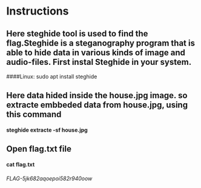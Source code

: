 # Instructions
## Here steghide tool is used to find the flag.Steghide is a steganography program that is able to hide data in various kinds of image and audio-files.  First instal Steghide in your system.
####Linux: sudo apt install steghide

## Here data hided inside the house.jpg image. so extracte embbeded data from house.jpg, using this command
#### steghide extracte -sf house.jpg

##   Open flag.txt file
#### cat flag.txt

###### FLAG-5jk682aqoepoi582r940oow
